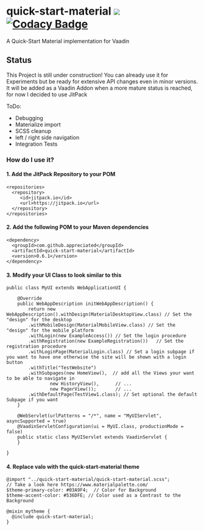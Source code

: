 # quick-start-material [![](https://jitpack.io/v/appreciated/quick-start-material.svg)](https://jitpack.io/#appreciated/quick-start-material) [![Codacy Badge](https://api.codacy.com/project/badge/Grade/ebd859c2020b430790380477ab0551ef)](https://www.codacy.com/app/appreciated/quick-start-material?utm_source=github.com&amp;utm_medium=referral&amp;utm_content=appreciated/quick-start-material&amp;utm_campaign=Badge_Grade)
A Quick-Start Material implementation for Vaadin

## Status
This Project is still under construction! You can already use it for Experiments but be ready for extensive API changes even in minor versions. 
It will be added as a Vaadin Addon when a more mature status is reached, for now I decided to use JitPack

ToDo:
* Debugging 
* Materialize import
* SCSS cleanup
* left / right side navigation
* Integration Tests

### How do I use it?

#### 1. Add the JitPack Repository to your POM

    <repositories>
      <repository>
         <id>jitpack.io</id>
         <url>https://jitpack.io</url>
      </repository>
    </repositories>

#### 2. Add the following POM to your Maven dependencies
  
    <dependency>
      <groupId>com.github.appreciated</groupId>
      <artifactId>quick-start-material</artifactId>
      <version>0.6.1</version>
    </dependency>
  
#### 3. Modify your UI Class to look similar to this
  
    public class MyUI extends WebApplicationUI {

        @Override
        public WebAppDescription initWebAppDescription() {
            return new WebAppDescription().withDesign(MaterialDesktopView.class) // Set the "design" for the desktop
            .withMobileDesign(MaterialMobileView.class) // Set the "design" for the mobile platform
            .withLogin(new ExampleAccess()) // Set the login procedure
            .withRegistration(new ExampleRegistration())   // Set the registration procedure
            .withLoginPage(MaterialLogin.class) // Set a login subpage if you want to have one otherwise the site will be shown with a login button
            .withTitle("TestWebsite")
            .withSubpages(new HomeView(),  // add all the Views your want to be able to navigate in
                    new HistoryView(),      // ...
                    new PagerView());       // ...
            .withDefaultPage(TestView1.class); // Set optional the default Subpage if you want
        }

        @WebServlet(urlPatterns = "/*", name = "MyUIServlet", asyncSupported = true)
        @VaadinServletConfiguration(ui = MyUI.class, productionMode = false)
        public static class MyUIServlet extends VaadinServlet {
        }

    }

#### 4. Replace valo with the quick-start-material theme 
  
    @import "../quick-start-material/quick-start-material.scss";
    // Take a look here https://www.materialpalette.com/
    $theme-primary-color: #03A9F4;  // Color for Background 
    $theme-accent-color: #536DFE; // Color used as a Contrast to the Background 

    @mixin mytheme {
      @include quick-start-material;
    }
